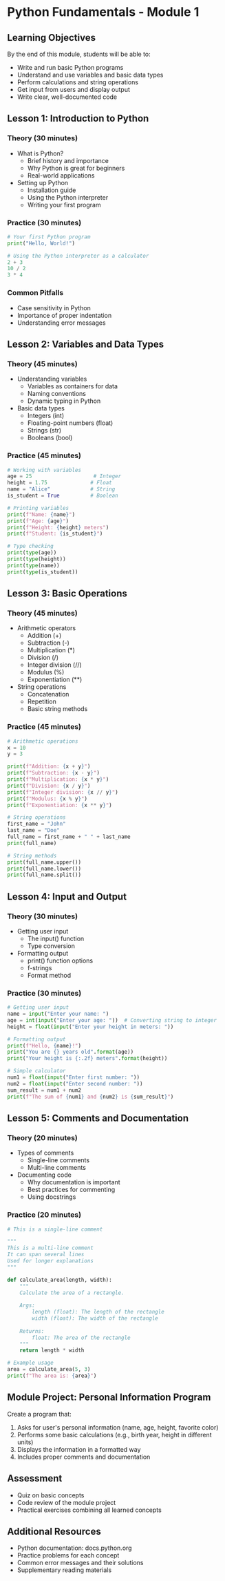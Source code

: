 # Python Fundamentals - Module 1
## Learning Objectives
By the end of this module, students will be able to:
- Write and run basic Python programs
- Understand and use variables and basic data types
- Perform calculations and string operations
- Get input from users and display output
- Write clear, well-documented code

## Lesson 1: Introduction to Python
### Theory (30 minutes)
- What is Python?
  - Brief history and importance
  - Why Python is great for beginners
  - Real-world applications
- Setting up Python
  - Installation guide
  - Using the Python interpreter
  - Writing your first program

### Practice (30 minutes)
```python
# Your first Python program
print("Hello, World!")

# Using the Python interpreter as a calculator
2 + 3
10 / 2
3 * 4
```

### Common Pitfalls
- Case sensitivity in Python
- Importance of proper indentation
- Understanding error messages

## Lesson 2: Variables and Data Types
### Theory (45 minutes)
- Understanding variables
  - Variables as containers for data
  - Naming conventions
  - Dynamic typing in Python
- Basic data types
  - Integers (int)
  - Floating-point numbers (float)
  - Strings (str)
  - Booleans (bool)

### Practice (45 minutes)
```python
# Working with variables
age = 25                    # Integer
height = 1.75              # Float
name = "Alice"             # String
is_student = True          # Boolean

# Printing variables
print(f"Name: {name}")
print(f"Age: {age}")
print(f"Height: {height} meters")
print(f"Student: {is_student}")

# Type checking
print(type(age))
print(type(height))
print(type(name))
print(type(is_student))
```

## Lesson 3: Basic Operations
### Theory (45 minutes)
- Arithmetic operators
  - Addition (+)
  - Subtraction (-)
  - Multiplication (*)
  - Division (/)
  - Integer division (//)
  - Modulus (%)
  - Exponentiation (**)
- String operations
  - Concatenation
  - Repetition
  - Basic string methods

### Practice (45 minutes)
```python
# Arithmetic operations
x = 10
y = 3

print(f"Addition: {x + y}")
print(f"Subtraction: {x - y}")
print(f"Multiplication: {x * y}")
print(f"Division: {x / y}")
print(f"Integer division: {x // y}")
print(f"Modulus: {x % y}")
print(f"Exponentiation: {x ** y}")

# String operations
first_name = "John"
last_name = "Doe"
full_name = first_name + " " + last_name
print(full_name)

# String methods
print(full_name.upper())
print(full_name.lower())
print(full_name.split())
```

## Lesson 4: Input and Output
### Theory (30 minutes)
- Getting user input
  - The input() function
  - Type conversion
- Formatting output
  - print() function options
  - f-strings
  - Format method

### Practice (30 minutes)
```python
# Getting user input
name = input("Enter your name: ")
age = int(input("Enter your age: "))  # Converting string to integer
height = float(input("Enter your height in meters: "))

# Formatting output
print(f"Hello, {name}!")
print("You are {} years old".format(age))
print("Your height is {:.2f} meters".format(height))

# Simple calculator
num1 = float(input("Enter first number: "))
num2 = float(input("Enter second number: "))
sum_result = num1 + num2
print(f"The sum of {num1} and {num2} is {sum_result}")
```

## Lesson 5: Comments and Documentation
### Theory (20 minutes)
- Types of comments
  - Single-line comments
  - Multi-line comments
- Documenting code
  - Why documentation is important
  - Best practices for commenting
  - Using docstrings

### Practice (20 minutes)
```python
# This is a single-line comment

"""
This is a multi-line comment
It can span several lines
Used for longer explanations
"""

def calculate_area(length, width):
    """
    Calculate the area of a rectangle.
    
    Args:
        length (float): The length of the rectangle
        width (float): The width of the rectangle
    
    Returns:
        float: The area of the rectangle
    """
    return length * width

# Example usage
area = calculate_area(5, 3)
print(f"The area is: {area}")
```

## Module Project: Personal Information Program
Create a program that:
1. Asks for user's personal information (name, age, height, favorite color)
2. Performs some basic calculations (e.g., birth year, height in different units)
3. Displays the information in a formatted way
4. Includes proper comments and documentation

## Assessment
- Quiz on basic concepts
- Code review of the module project
- Practical exercises combining all learned concepts

## Additional Resources
- Python documentation: docs.python.org
- Practice problems for each concept
- Common error messages and their solutions
- Supplementary reading materials
